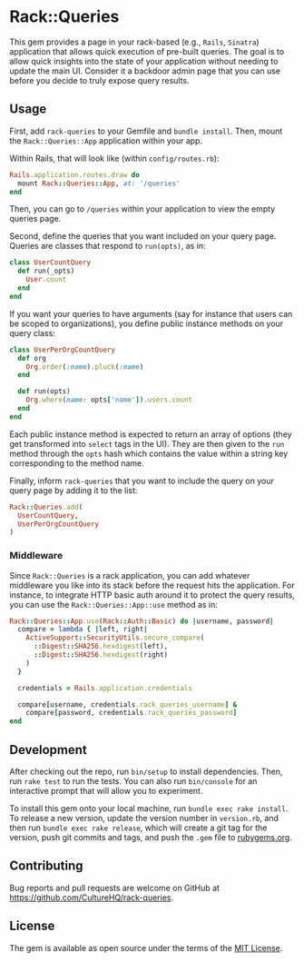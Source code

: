 # Rack::Queries

This gem provides a page in your rack-based (e.g., `Rails`, `Sinatra`) application that allows quick execution of pre-built queries. The goal is to allow quick insights into the state of your application without needing to update the main UI. Consider it a backdoor admin page that you can use before you decide to truly expose query results.

## Usage

First, add `rack-queries` to your Gemfile and `bundle install`. Then, mount the `Rack::Queries::App` application within your app.

Within Rails, that will look like (within `config/routes.rb`):

```ruby
Rails.application.routes.draw do
  mount Rack::Queries::App, at: '/queries'
end
```

Then, you can go to `/queries` within your application to view the empty queries page.

Second, define the queries that you want included on your query page. Queries are classes that respond to `run(opts)`, as in:

```ruby
class UserCountQuery
  def run(_opts)
    User.count
  end
end
```

If you want your queries to have arguments (say for instance that users can be scoped to organizations), you define public instance methods on your query class:

```ruby
class UserPerOrgCountQuery
  def org
    Org.order(:name).pluck(:name)
  end

  def run(opts)
    Org.where(name: opts['name']).users.count
  end
end
```

Each public instance method is expected to return an array of options (they get transformed into `select` tags in the UI). They are then given to the `run` method through the `opts` hash which contains the value within a string key corresponding to the method name.

Finally, inform `rack-queries` that you want to include the query on your query page by adding it to the list:

```ruby
Rack::Queries.add(
  UserCountQuery,
  UserPerOrgCountQuery
)
```

### Middleware

Since `Rack::Queries` is a rack application, you can add whatever middleware you like into its stack before the request hits the application. For instance, to integrate HTTP basic auth around it to protect the query results, you can use the `Rack::Queries::App::use` method as in:

```ruby
Rack::Queries::App.use(Rack::Auth::Basic) do |username, password|
  compare = lambda { |left, right|
    ActiveSupport::SecurityUtils.secure_compare(
      ::Digest::SHA256.hexdigest(left),
      ::Digest::SHA256.hexdigest(right)
    )
  }

  credentials = Rails.application.credentials

  compare[username, credentials.rack_queries_username] &
    compare[password, credentials.rack_queries_password]
end
```

## Development

After checking out the repo, run `bin/setup` to install dependencies. Then, run `rake test` to run the tests. You can also run `bin/console` for an interactive prompt that will allow you to experiment.

To install this gem onto your local machine, run `bundle exec rake install`. To release a new version, update the version number in `version.rb`, and then run `bundle exec rake release`, which will create a git tag for the version, push git commits and tags, and push the `.gem` file to [rubygems.org](https://rubygems.org).

## Contributing

Bug reports and pull requests are welcome on GitHub at https://github.com/CultureHQ/rack-queries.

## License

The gem is available as open source under the terms of the [MIT License](https://opensource.org/licenses/MIT).
